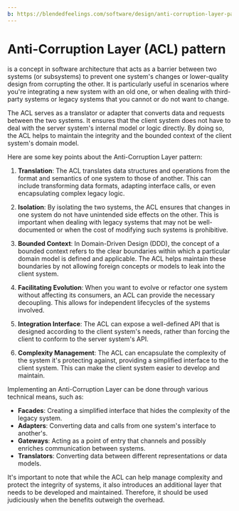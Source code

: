 ```yaml
---
b: https://blendedfeelings.com/software/design/anti-corruption-layer-pattern.md
---
```


# Anti-Corruption Layer (ACL) pattern 
is a concept in software architecture that acts as a barrier between two systems (or subsystems) to prevent one system's changes or lower-quality design from corrupting the other. It is particularly useful in scenarios where you're integrating a new system with an old one, or when dealing with third-party systems or legacy systems that you cannot or do not want to change.

The ACL serves as a translator or adapter that converts data and requests between the two systems. It ensures that the client system does not have to deal with the server system's internal model or logic directly. By doing so, the ACL helps to maintain the integrity and the bounded context of the client system's domain model.

Here are some key points about the Anti-Corruption Layer pattern:

1. **Translation**: The ACL translates data structures and operations from the format and semantics of one system to those of another. This can include transforming data formats, adapting interface calls, or even encapsulating complex legacy logic.

2. **Isolation**: By isolating the two systems, the ACL ensures that changes in one system do not have unintended side effects on the other. This is important when dealing with legacy systems that may not be well-documented or when the cost of modifying such systems is prohibitive.

3. **Bounded Context**: In Domain-Driven Design (DDD), the concept of a bounded context refers to the clear boundaries within which a particular domain model is defined and applicable. The ACL helps maintain these boundaries by not allowing foreign concepts or models to leak into the client system.

4. **Facilitating Evolution**: When you want to evolve or refactor one system without affecting its consumers, an ACL can provide the necessary decoupling. This allows for independent lifecycles of the systems involved.

5. **Integration Interface**: The ACL can expose a well-defined API that is designed according to the client system's needs, rather than forcing the client to conform to the server system's API.

6. **Complexity Management**: The ACL can encapsulate the complexity of the system it's protecting against, providing a simplified interface to the client system. This can make the client system easier to develop and maintain.

Implementing an Anti-Corruption Layer can be done through various technical means, such as:

- **Facades**: Creating a simplified interface that hides the complexity of the legacy system.
- **Adapters**: Converting data and calls from one system's interface to another's.
- **Gateways**: Acting as a point of entry that channels and possibly enriches communication between systems.
- **Translators**: Converting data between different representations or data models.

It's important to note that while the ACL can help manage complexity and protect the integrity of systems, it also introduces an additional layer that needs to be developed and maintained. Therefore, it should be used judiciously when the benefits outweigh the overhead.